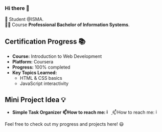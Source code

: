 ### Hi there 👋
🌱 Student @ISMA.  
🧑‍🎓 Course **Professional Bachelor of Information Systems**.

## Certification Progress 📚
- **Course:** Introduction to Web Development
- **Platform:** Coursera
- **Progress:** 100% completed
- **Key Topics Learned:**
  - HTML & CSS basics
  - JavaScript interactivity
 
## Mini Project Idea 💡
 - **Simple Task Organizer**
 **📫How to reach me: [<img width="15" height="15" alt="image" src="https://github.com/user-attachments/assets/e52b9f9a-fb40-41ef-ba3f-d5d304044d4c" />
](https://www.instagram.com/achusubhash8_/)**
📫How to reach me: [<img width="15" height="15" alt="image" src="https://github.com/user-attachments/assets/e52b9f9a-fb40-41ef-ba3f-d5d304044d4c" />
](https://www.instagram.com/achusubhash8_/)
<!--
**achusubhash/achusubhash** is a ✨ _special_ ✨ repository because its `README.md` (this file) appears on your GitHub profile.

Here are some ideas to get you started:

- 🔭 I’m currently working on ...
- 🌱 I’m currently learning ...
- 👯 I’m looking to collaborate on ...
- 🤔 I’m looking for help with ...
- 💬 Ask me about ...
- 📫 How to reach me: ...
- 😄 Pronouns: ...
- ⚡ Fun fact: ...
-->
Feel free to check out my progress and projects here! 😃
